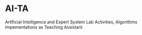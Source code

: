 # AI-TA
Artificial Intelligence and Expert System Lab Activities, Algorithms Impementations as Teaching Assistant
